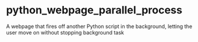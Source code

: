# python_webpage_parallel_process
A webpage that fires off another Python script in the background, letting the user move on without stopping background task
